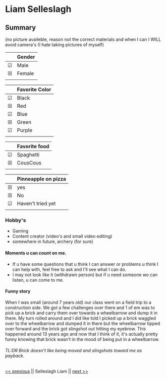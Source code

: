 # Liam Selleslagh

## Summary

(no picture availeble, reason not the correct materials and when I can I WILL avoid camera's (I hate taking pictures of myself)



|  | Gender
|--|--|
| ☑ | Male
| ☒ |Female|
||

|  | Favorite Color
|--|--|
| ☑ | Black |
|☒|Red|
|☑|Blue|
|☒|Green|
|☑|Purple|
||

|  | Favorite food |
|--|--|
| ☑ | Spaghetti
| ☒ | CousCous
||

|  |Pinneapple on pizza  |
|--|--|
| ☒ | yes
| ☒ | No
| ☑ | Haven't tried yet
||

### Hobby's

 - Gaming
 - Content creator (video's and small video editing)
 - somewhere in future, archery (for sure)
 
 #### Moments u can count on me.
- If u have some questions that u think I can answer or problems u think I can help with, feel free to ask and I'll see what I can do.
- I may not look like it (withdrawn person) but if u need someone wo can listen, u can come to me.

#### Funny story
When I was small (around 7 years old) our class went on a field trip to a construction side.
We got a few challenges over there and 1 of em was to pick up a brick and carry them over towards a wheelbarrow and dump it in there. 
My turn rolled around and I did like told I picked up a brick waggled over to the wheelbarrow and dumped it in there but the wheelbarrow tipped over forward and the brick got slingshot out hitting my eyebrow.
This happened around 13 years ago and now that I think of it, it's actually pretty funny knowing that brick wasn't in the mood of being put in a wheelbarrow.
###### TL:DR Brick doesn't like being moved and slingshots toward me as payback.

[<< previous](https://github.com/Nicnicsai/chapstick-k/blob/master/challenge-repository-Nicole.md) || Selleslagh Liam || [next >>](https://github.com/MouadSoufiani/challenge-repository-MouadSoufiani/blob/master/Readme.md)
